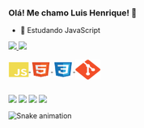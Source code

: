 ### Olá! Me chamo Luis Henrique! 👋



- 🌱 Estudando JavaScript

<div>
  <a href="https://github.com/LuisHenriique">
  <img height="180em" src="https://github-readme-stats.vercel.app/api?username=LuisHenriique&show_icons=true&theme=tokyonight&include_all_commits=true&count_private=true"/>
  <img height="180em" src="https://github-readme-stats.vercel.app/api/top-langs/?username=LuisHenriique&layout=compact&langs_count=7&theme=tokyonight"/>
</div>
  
  <div style="display: inline_block"><br>
  <img align="center" alt="Rafa-Js" height="30" width="40" src="https://raw.githubusercontent.com/devicons/devicon/master/icons/javascript/javascript-plain.svg">
 
  <img align="center" alt="Rafa-HTML" height="30" width="40" src="https://raw.githubusercontent.com/devicons/devicon/master/icons/html5/html5-original.svg">
  <img align="center" alt="Rafa-CSS" height="30" width="40" src="https://raw.githubusercontent.com/devicons/devicon/master/icons/css3/css3-original.svg">
     <img src="https://github.com/alexandresaints/alexandresaints/blob/main/Profile--GitHubAuxiliaryFiles/git-plain.svg" width="50" height="40" align="center"/>
 

</div>
  
 ##
  
<div>
   
  <a href="https://www.instagram.com/luis_henrique067/" target="_blank"><img src="https://img.shields.io/badge/-Instagram-%23E4405F?style=for-the-badge&logo=instagram&logoColor=white" target="_blank"></a>
 <a href="https://discord.gg/986rqGab" target="_blank"><img src="https://img.shields.io/badge/Discord-7289DA?style=for-the-badge&logo=discord&logoColor=white" target="_blank"></a> 
  <a href = "mailto:contatoluishenriique@gmail.com"><img src="https://img.shields.io/badge/Gmail-D14836?style=for-the-badge&logo=gmail&logoColor=white" target="_blank"></a>
  <a href="https://www.linkedin.com/in/luis-henrique-desenvolvedor/" target="_blank"><img src="https://img.shields.io/badge/-LinkedIn-%230077B5?style=for-the-badge&logo=linkedin&logoColor=white" target="_blank"></a> 
  
  ![Snake animation](https://github.com/LuisHenriique/LuisHenriique/blob/output/github-contribution-grid-snake.svg)
</div>
  

  
